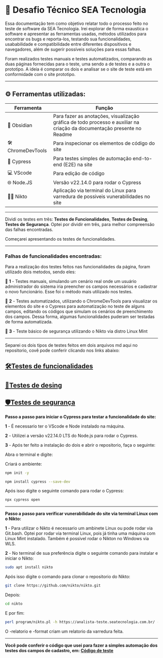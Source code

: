 # 👾 Desafio Técnico SEA Tecnologia

Essa documentação tem como objetivo relatar todo o processo feito no teste de software da SEA Tecnologia. Irei explorar de forma exaustica o software e apresentar as ferramentas usadas, métodos utilizados para encontrar os bugs e reporta-los, testando sua funcionalidades, usababilidade e compatibilidade entre diferentes dispositivos e navegadores, além de sugerir possíveis soluções para essas falhas.

Foram realizados testes manuais e testes automatizados, comparando as duas páginas fornecidas para o teste, uma sendo a de testes e a outra o prototipo. A ideia é comparar os dois e analisar se o site de teste está em conformidade com o site prototipo.

---

## ⚙️ Ferramentas utilizadas:

| Ferramenta       | Função                            |
|------------------|-----------------------------------|
| 📝 Obsidian    | Para fazer as anotações, visualização gráfica de todo processo e auxiliar na criação da documentação presente no Readme      |
| 🛠️ ChromeDevTools    | Para inspecionar os elementos de código do site     |
| 🧪 Cypress     | Para testes simples de automação end-to-end (E2E) na site         |
| 💻 VScode    | Para edição de código     |
| 🌐 Node.JS    | Versão v22.14.0 para rodar o Cypress    |
| 🕵️‍♂️ Nikto         | Aplicação via terminal do Linux para varredura de possiveis vunerabilidades no site |

---

Dividi os testes em três: **Testes de Funcionalidades**, **Testes de Desing**, **Testes de Segurança**. Optei por dividir em três, para melhor compreensão das falhas encontradas.

Começarei apresentando os testes de funcionalidades.

---

### Falhas de funcionalidades encontradas:

Para a realização dos testes feitos nas funcionalidades da página, foram utilizado dois metodos, sendo eles: 

🔴 **1** - Testes manuais, simulando um cenário real onde um usuário administrador do sistema iria preencher os campos necessários e cadastrar o novo funcionário. Esse foi o método mais utilizado nos testes.

🔴 **2** - Testes automatizados, utilizando o ChromeDevTools para visualizar os elementos do site e o Cypress para automatização no teste de alguns campos, editando os códigos que simulam os cenários de preenchimento dos campos. Dessa forma, algumas funcionalidades puderam ser testadas de forma automatizada.

🔴 **3** - Teste básico de segurança utilizando o Nikto via distro Linux Mint

---

Separei os dois tipos de testes feitos em dois arquivos md aqui no repositorio, covê pode conferir clicando nos links abaixo:

## [🛠️Testes de funcionalidades](TestesFunc.md)

## [🎨Testes de desing](TestesDesing.md)

## [🛡️Testes de segurança](TestesSeguranca.md)

**Passo a passo para iniciar o Cypress para testar a funcionalidade do site:**

**1** - É necessario ter o VScode e Node instalado na máquina.

**2** - Utilizei a versão v22.14.0 LTS do Node.js para rodar o Cypress.

**3** - Após ter feito a instalação do dois e abrir o repositorio, faça o seguinte:

Abra o terminal e digite:

Criará o ambiente:

```bash
npm init -y
```

```bash
npm install cypress --save-dev
```

Após isso digite o seguinte comando para rodar o Cypress:

```bash
npx cypress open
```

---

**Passo a passo para verificar vunerabilidade do site via terminal Linux com o Nikto:**

**1** - Para utilizar o Nikto é necessario um ambinete Linux ou pode rodar via Git.bash. Optei por rodar via terminal Linux, pois já tinha uma máquina com Linux Mint instalado.
    Também é possivel rodar o Nikton no Windows via WLS.

**2** - No terminal de sua preferência digite o seguinte comando para instalar e   iniciar o Nikto:

```bash
sudo apt install nikto
```
Após isso digite o comando para clonar o repositorio do Nikto:

```bash
git clone https://github.com/nikto/nikto.git
```

Depois:

```bash
cd nikto
```

E por fim:

```bash
perl program/nikto.pl -h https://analista-teste.seatecnologia.com.br/ -o relatorio.html -Format html
```

O -relatorio e -format criam um relatorio da varredura feita.

---

**Você pode conferir o código que usei para fazer a simples automação dos testes dos campos de cadastro, em: [Código de teste](cypress/e2e/teste-SEA.cy.js)**